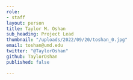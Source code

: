 ```yaml
---
role:
- staff
layout: person
title: Taylor M. Oshan
sub_heading: Project Lead
thumbnail: "/uploads/2022/09/20/toshan_0.jpg"
email: toshan@umd.edu
twitter: "@TaylorOshan"
github: TaylorOshan
published: false

---
```

